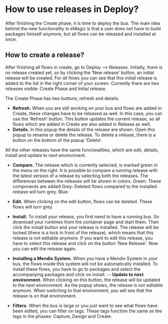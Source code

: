 # How to use releases in Deploy?
After finishing the Create phase, it is time to deploy the bus. The main idea behind the new functionality in eMagiz is that a user does not have to build packages himself anymore, but all flows can be released and installed at once.

## How to create a release?
After finishing all flows in create, go to Deploy --> Releases. Initially, there is no release created yet, so by clicking the ‘New release’ button, an initial release will be created. For all flows you can see that this initial release is added to the list in the right corner of your screen. Currently there are two releases visible: Create Phase and Initial release. 

The Create Phase has two buttons; refresh and details.
- **Refresh.**
When you are still working on your bus and flows are added in Create, these changes have to be released as well. In this case, you can use the ‘Refresh’ button. This button updates the current release, so all flows which are added in Create are also added in Release as well. 
- **Details.**
In this popup the details of the release are shown. Open this popup to rename or delete the release. To delete a release, there is a button on the bottom of the popup 'Delete'.

All the other releases have the same funcionalities, which are edit, details, install and update to next environment.
- **Compare.** The release which is currently selected, is marked green in the menu on the right. It is possible to compare a running release with the latest version of a release by selecting both the releases. The differences between the releases will be shown in colors.
Green: These components are added 
Grey: Deleted flows compared to the installed release will turn grey.
Blue: 
- **Edit.** When clicking on the edit button, flows can be deleted. These flows will turn grey.

- **Install.** To install your release, you first need to have a running bus. So download your runtimes from the container page and start them. Then click the install button and your release is installed. The release will be locked (there is a lock in front of the release), which means that this release is not editable anymore. If you want to edit this release, you have to select this release and click on the button 'New Release'. Now you can edit the release again.

- **Installing a Mendix System.** When you have a Mendix System in your bus, the flows inside this system will not be automatically installed. To install these flows, you have to go to packages and select the accompanying packages and click on install.
-- **Update to next environment.** When clicking on this button, the release will be updated to the next environment. As the popup shows, the release is not editable anymore. When switching to that environment, you will see that the release is on that environment.

- **Filters.** When the bus is large or you just want to see what flows have been edited, you can filter on tags. These tags function the same as the tags in the phases: Capture, Design and Create.

